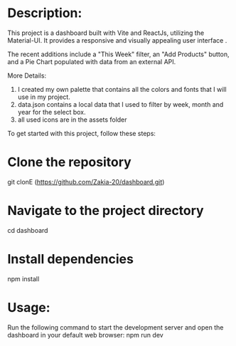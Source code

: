 

# Description:

This project is a dashboard built with Vite and ReactJs, utilizing the Material-UI. It provides a responsive and visually appealing user interface . 

 The recent additions include a "This Week" filter, an "Add Products" button, and a Pie Chart populated with data from an external API.

More Details:

1. I created my own palette that contains all the colors and fonts that I will use in my project.
2.  data.json contains a local data that I used to filter by week, month and year for the select box.
3.  all used icons are in the assets folder


To get started with this project, follow these steps:

# Clone the repository
git clonE (https://github.com/Zakia-20/dashboard.git)

# Navigate to the project directory
cd dashboard

# Install dependencies
npm install

# Usage:

Run the following command to start the development server and open the dashboard in your default web browser:
npm run dev

